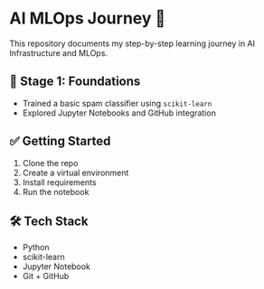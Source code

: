# AI MLOps Journey 🚀

This repository documents my step-by-step learning journey in AI Infrastructure and MLOps.

## 📘 Stage 1: Foundations
- Trained a basic spam classifier using `scikit-learn`
- Explored Jupyter Notebooks and GitHub integration

## ✅ Getting Started
1. Clone the repo
2. Create a virtual environment
3. Install requirements
4. Run the notebook

## 🛠 Tech Stack
- Python
- scikit-learn
- Jupyter Notebook
- Git + GitHub
